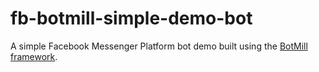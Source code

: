 # fb-botmill-simple-demo-bot
A simple Facebook Messenger Platform bot demo built using the <a href="https://github.com/BotMill/fb-botmill">BotMill framework</a>.
